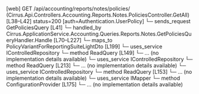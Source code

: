 [web] GET /api/accounting/reports/notes/policies/  (Cirrus.Api.Controllers.Accounting.Reports.Notes.PoliciesController.GetAll)  [L38–L42] status=200 [auth=Authentication.UserPolicy]
  └─ sends_request GetPoliciesQuery [L41]
    └─ handled_by Cirrus.ApplicationService.Accounting.Queries.Reports.Notes.GetPoliciesQueryHandler.Handle [L70–L227]
      └─ maps_to PolicyVariantForReportingSuiteLightDto [L199]
      └─ uses_service IControlledRepository<Policy>
        └─ method ReadQuery [L149]
          └─ ... (no implementation details available)
      └─ uses_service IControlledRepository<PolicyVariant>
        └─ method ReadQuery [L213]
          └─ ... (no implementation details available)
      └─ uses_service IControlledRepository<ReportTemplate>
        └─ method ReadQuery [L153]
          └─ ... (no implementation details available)
      └─ uses_service IMapper
        └─ method ConfigurationProvider [L175]
          └─ ... (no implementation details available)

